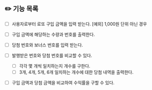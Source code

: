 ## ✏️ 기능 목록

- [ ] 사용자로부터 로또 구입 금액을 입력 받는다.
    [예외] 1,000원 단위 아닌 경우

- [ ] 구입 금액에 해당하는 수량과 번호를 출력한다.

- [ ] 당첨 번호와 보너스 번호를 입력 받는다.

- [ ] 발행받은 번호와 당첨 번호를 비교할 수 있다.
   - [ ] 각각 몇 개씩 일치하는지 개수를 구한다.
   - [ ] 3개, 4개, 5개, 6개 일치하는 개수에 대한 당첨 내역을 출력한다.

- [ ] 구입 금액과 당첨 금액을 비교하여 수익률을 구할 수 있다.
